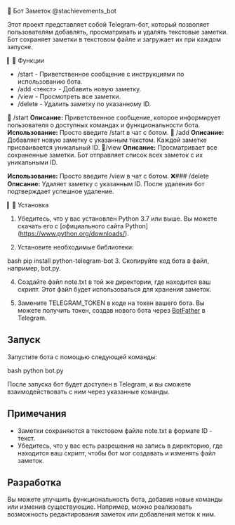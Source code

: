 📓 Бот Заметок @stachievements_bot

Этот проект представляет собой Telegram-бот, который позволяет пользователям добавлять, просматривать и удалять текстовые заметки. Бот сохраняет заметки в текстовом файле и загружает их при каждом запуске.

▎🚀 Функции

- /start - Приветственное сообщение с инструкциями по использованию бота.
- /add <текст> - Добавить новую заметку.
- /view - Просмотреть все заметки.
- /delete <ID> - Удалить заметку по указанному ID.

🌟 /start
**Описание:** Приветственное сообщение, которое информирует пользователя о доступных командах и функциональности бота.
**Использование:** Просто введите /start в чат с ботом.
📝 /add 
**Описание:** Добавляет новую заметку с указанным текстом. Каждой заметке присваивается уникальный ID.
📜/view
**Описание:** Просматривает все сохраненные заметки. Бот отправляет список всех заметок с их уникальными ID.

**Использование:** Просто введите /view в чат с ботом.
❌### /delete <ID>
**Описание:** Удаляет заметку с указанным ID. После удаления бот подтверждает успешное удаление.

▎📝 Установка
1. Убедитесь, что у вас установлен Python 3.7 или выше. Вы можете скачать его с [официального сайта Python]
(https://www.python.org/downloads/).

2. Установите необходимые библиотеки:

bash
pip install python-telegram-bot
3. Скопируйте код бота в файл, например, bot.py.

4. Создайте файл note.txt в той же директории, где находится ваш скрипт. Этот файл будет использоваться для хранения заметок.

5. Замените TELEGRAM_TOKEN в коде на токен вашего бота. Вы можете получить токен, создав нового бота через [BotFather](https://t.me/botfather) в Telegram.

## Запуск

Запустите бота с помощью следующей команды:

bash
python bot.py

После запуска бот будет доступен в Telegram, и вы сможете взаимодействовать с ним через указанные команды.

## Примечания

- Заметки сохраняются в текстовом файле note.txt в формате ID - текст.
- Убедитесь, что у вас есть разрешения на запись в директорию, где находится ваш скрипт, чтобы бот мог создавать и изменять файл заметок.

## Разработка

Вы можете улучшить функциональность бота, добавив новые команды или изменив существующие. Например, можно реализовать возможность редактирования заметок или добавления меток к ним.


